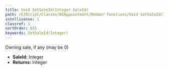```yaml
---
title: Void SetSaleId(Integer SaleId)
path: /EJScript/Classes/NSAppointment/Member functions/Void SetSaleId(Integer p_0)
intellisense: 1
classref: 1
sortOrder: 815
keywords: SetSaleId(Integer)
---
```



Owning sale, if any (may be 0)



* **SaleId:** Integer
* **Returns:** Integer


